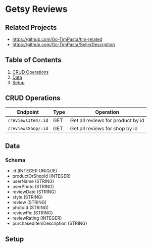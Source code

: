 # Getsy Reviews

## Related Projects

  - https://github.com/Go-TimPasta/tim-related
  - https://github.com/Go-TimPasta/SellerDescription

## Table of Contents

1. [CRUD Operations](#CRUD-Operations)
2. [Data](#Data)
3. [Setup](#Setup)

## CRUD Operations

| Endpoint           | Type  | Operation                          |
|--------------------|-------|------------------------------------|
| `/reviewsItem/:id` | GET   | Get all reviews for product by id  |
| `/reviewsShop/:id` | GET   | Get all reviews for shop by id     |


## Data

### Schema
- id (INTEGER UNIQUE)
- productOrShopId (INTEGER)
- userName (STRING)
- userPhoto (STRING)
- reviewDate (STRING)
- style (STRING)
- review (STRING)
- photoId (STRING)
- reviewPic (STRING)
- reviewRating (INTEGER)
- purchasedItemDescription (STRING)

## Setup